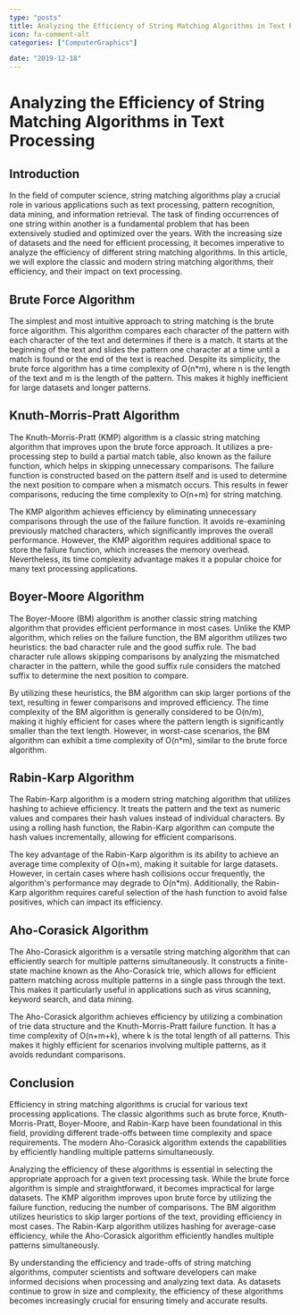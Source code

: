 ```yaml
---
type: "posts"
title: Analyzing the Efficiency of String Matching Algorithms in Text Processing
icon: fa-comment-alt
categories: ["ComputerGraphics"]

date: "2019-12-18"
---
```




# Analyzing the Efficiency of String Matching Algorithms in Text Processing

## Introduction

In the field of computer science, string matching algorithms play a crucial role in various applications such as text processing, pattern recognition, data mining, and information retrieval. The task of finding occurrences of one string within another is a fundamental problem that has been extensively studied and optimized over the years. With the increasing size of datasets and the need for efficient processing, it becomes imperative to analyze the efficiency of different string matching algorithms. In this article, we will explore the classic and modern string matching algorithms, their efficiency, and their impact on text processing.

## Brute Force Algorithm

The simplest and most intuitive approach to string matching is the brute force algorithm. This algorithm compares each character of the pattern with each character of the text and determines if there is a match. It starts at the beginning of the text and slides the pattern one character at a time until a match is found or the end of the text is reached. Despite its simplicity, the brute force algorithm has a time complexity of O(n*m), where n is the length of the text and m is the length of the pattern. This makes it highly inefficient for large datasets and longer patterns.

## Knuth-Morris-Pratt Algorithm

The Knuth-Morris-Pratt (KMP) algorithm is a classic string matching algorithm that improves upon the brute force approach. It utilizes a pre-processing step to build a partial match table, also known as the failure function, which helps in skipping unnecessary comparisons. The failure function is constructed based on the pattern itself and is used to determine the next position to compare when a mismatch occurs. This results in fewer comparisons, reducing the time complexity to O(n+m) for string matching.

The KMP algorithm achieves efficiency by eliminating unnecessary comparisons through the use of the failure function. It avoids re-examining previously matched characters, which significantly improves the overall performance. However, the KMP algorithm requires additional space to store the failure function, which increases the memory overhead. Nevertheless, its time complexity advantage makes it a popular choice for many text processing applications.

## Boyer-Moore Algorithm

The Boyer-Moore (BM) algorithm is another classic string matching algorithm that provides efficient performance in most cases. Unlike the KMP algorithm, which relies on the failure function, the BM algorithm utilizes two heuristics: the bad character rule and the good suffix rule. The bad character rule allows skipping comparisons by analyzing the mismatched character in the pattern, while the good suffix rule considers the matched suffix to determine the next position to compare.

By utilizing these heuristics, the BM algorithm can skip larger portions of the text, resulting in fewer comparisons and improved efficiency. The time complexity of the BM algorithm is generally considered to be O(n/m), making it highly efficient for cases where the pattern length is significantly smaller than the text length. However, in worst-case scenarios, the BM algorithm can exhibit a time complexity of O(n*m), similar to the brute force algorithm.

## Rabin-Karp Algorithm

The Rabin-Karp algorithm is a modern string matching algorithm that utilizes hashing to achieve efficiency. It treats the pattern and the text as numeric values and compares their hash values instead of individual characters. By using a rolling hash function, the Rabin-Karp algorithm can compute the hash values incrementally, allowing for efficient comparisons.

The key advantage of the Rabin-Karp algorithm is its ability to achieve an average time complexity of O(n+m), making it suitable for large datasets. However, in certain cases where hash collisions occur frequently, the algorithm's performance may degrade to O(n*m). Additionally, the Rabin-Karp algorithm requires careful selection of the hash function to avoid false positives, which can impact its efficiency.

## Aho-Corasick Algorithm

The Aho-Corasick algorithm is a versatile string matching algorithm that can efficiently search for multiple patterns simultaneously. It constructs a finite-state machine known as the Aho-Corasick trie, which allows for efficient pattern matching across multiple patterns in a single pass through the text. This makes it particularly useful in applications such as virus scanning, keyword search, and data mining.

The Aho-Corasick algorithm achieves efficiency by utilizing a combination of trie data structure and the Knuth-Morris-Pratt failure function. It has a time complexity of O(n+m+k), where k is the total length of all patterns. This makes it highly efficient for scenarios involving multiple patterns, as it avoids redundant comparisons.

## Conclusion

Efficiency in string matching algorithms is crucial for various text processing applications. The classic algorithms such as brute force, Knuth-Morris-Pratt, Boyer-Moore, and Rabin-Karp have been foundational in this field, providing different trade-offs between time complexity and space requirements. The modern Aho-Corasick algorithm extends the capabilities by efficiently handling multiple patterns simultaneously.

Analyzing the efficiency of these algorithms is essential in selecting the appropriate approach for a given text processing task. While the brute force algorithm is simple and straightforward, it becomes impractical for large datasets. The KMP algorithm improves upon brute force by utilizing the failure function, reducing the number of comparisons. The BM algorithm utilizes heuristics to skip larger portions of the text, providing efficiency in most cases. The Rabin-Karp algorithm utilizes hashing for average-case efficiency, while the Aho-Corasick algorithm efficiently handles multiple patterns simultaneously.

By understanding the efficiency and trade-offs of string matching algorithms, computer scientists and software developers can make informed decisions when processing and analyzing text data. As datasets continue to grow in size and complexity, the efficiency of these algorithms becomes increasingly crucial for ensuring timely and accurate results.